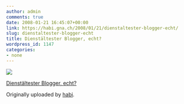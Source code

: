```yaml
---
author: admin
comments: true
date: 2008-01-21 16:45:07+00:00
link: https://habi.gna.ch/2008/01/21/dienstaltester-blogger-echt/
slug: dienstaltester-blogger-echt
title: Dienstältester Blogger, echt?
wordpress_id: 1147
categories:
- none
---
```



 [![](http://farm3.static.flickr.com/2216/2209792464_e44c770d0e_m.jpg)](http://www.flickr.com/photos/habi/2209792464/)
   

 
  [Dienstältester Blogger, echt?](http://www.flickr.com/photos/habi/2209792464/)
    

  Originally uploaded by [habi](http://www.flickr.com/people/habi/).
 




  

